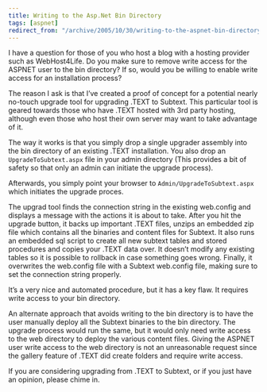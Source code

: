 ```yaml
---
title: Writing to the Asp.Net Bin Directory
tags: [aspnet]
redirect_from: "/archive/2005/10/30/writing-to-the-aspnet-bin-directory.aspx/"
---
```


I have a question for those of you who host a blog with a hosting
provider such as WebHost4Life. Do you make sure to remove write access
for the ASPNET user to the bin directory? If so, would you be willing to
enable write access for an installation process?

The reason I ask is that I’ve created a proof of concept for a potential
nearly no-touch upgrade tool for upgrading .TEXT to Subtext. This
particular tool is geared towards those who have .TEXT hosted with 3rd
party hosting, although even those who host their own server may want to
take advantage of it.

The way it works is that you simply drop a single upgrader assembly into
the bin directory of an existing .TEXT installation. You also drop an
`UpgradeToSubtext.aspx` file in your admin directory (This provides a
bit of safety so that only an admin can initiate the upgrade process).

Afterwards, you simply point your browser to
`Admin/UpgradeToSubtext.aspx` which initiates the upgrade proces.

The upgrad tool finds the connection string in the existing web.config
and displays a message with the actions it is about to take. After you
hit the upgrade button, it backs up important .TEXT files, unzips an
embedded zip file which contains all the binaries and content files for
Subtext. It also runs an embedded sql script to create all new subtext
tables and stored procedures and copies your .TEXT data over. It doesn’t
modify any existing tables so it is possible to rollback in case
something goes wrong. Finally, it overwrites the web.config file with a
Subtext web.config file, making sure to set the connection string
properly.

It’s a very nice and automated procedure, but it has a key flaw. It
requires write access to your bin directory.

An alternate approach that avoids writing to the bin directory is to
have the user manually deploy all the Subtext binaries to the bin
directory. The upgrade process would run the same, but it would only
need write access to the web directory to deploy the various content
files. Giving the ASPNET user write access to the web directory is not
an unreasonable request since the gallery feature of .TEXT did create
folders and require write access.

If you are considering upgrading from .TEXT to Subtext, or if you just
have an opinion, please chime in.

